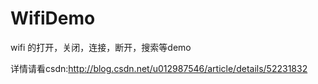 # WifiDemo
wifi 的打开，关闭，连接，断开，搜索等demo

详情请看csdn:http://blog.csdn.net/u012987546/article/details/52231832
